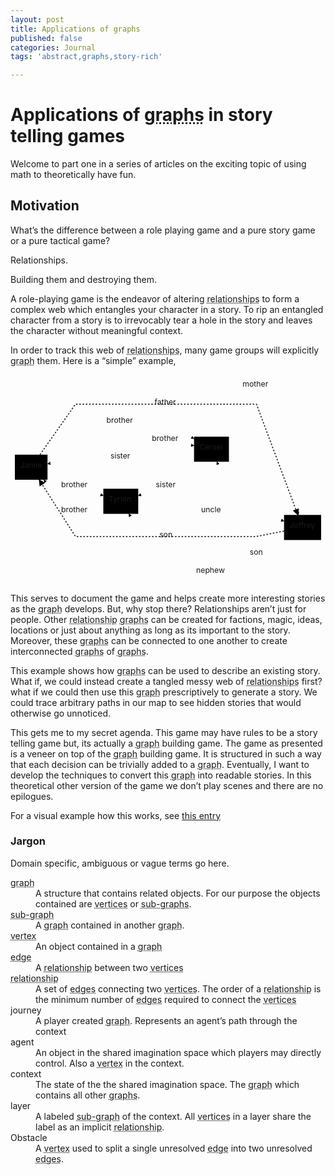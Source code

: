 ```yaml
---
layout: post
title: Applications of graphs
published: false
categories: Journal
tags: 'abstract,graphs,story-rich'

---
```


<h1 id="applications-of-graphs-in-story-telling-games">Applications of <abbr title="A structure that contains related objects. For our purpose the objects contained are vertices or sub-graphs.">graphs</abbr> in story telling games</h1>
<p>Welcome to part one in a series of articles on the exciting topic of using math to theoretically have fun.</p>
<h2 id="motivation">Motivation</h2>
<p>What’s the difference between a role playing game and a pure story game or a pure tactical game?</p>
<p>Relationships.</p>
<p>Building them and destroying them.</p>
<p>A role-playing game is the endeavor of altering <abbr title="An edge between two vertices">relationships</abbr> to form a complex web which entangles your character in a story. To rip an entangled character from a story is to irrevocably tear a hole in the story and leaves the character without meaningful context.</p>
<p>In order to track this web of <abbr title="An edge between two vertices">relationships</abbr>, many game groups will explicitly <abbr title="A structure that contains related objects. For our purpose the objects contained are vertices or sub-graphs.">graph</abbr> them. Here is a “simple” example,</p>
<div class="mermaid"><svg xmlns="http://www.w3.org/2000/svg" id="mermaid-svg-IHSU3I1wqrWRKgz4" width="100%" style="max-width: 577.484375px;" viewBox="0 0 577.484375 383.5"><g transform="translate(-12, -12)"><g class="output"><g class="clusters"></g><g class="edgePaths"><g class="edgePath" style="opacity: 1;"><path class="path" d="M79.84375,194.60000963483958L131.0078125,217L182.171875,233.61245772266065" marker-end="url(#arrowhead1590)" style="fill:none"></path><defs><marker id="arrowhead1590" viewBox="0 0 10 10" refX="9" refY="5" markerUnits="strokeWidth" markerWidth="8" markerHeight="6" orient="auto"><path d="M 0 0 L 10 5 L 0 10 z" class="arrowheadPath" style="stroke-width: 1; stroke-dasharray: 1, 0;"></path></marker></defs></g><g class="edgePath" style="opacity: 1;"><path class="path" d="M72.52765151515152,158.5L131.0078125,99L214.1640625,99L297.3203125,99L348.484375,129.45903410692475" marker-end="url(#arrowhead1591)" style="fill:none"></path><defs><marker id="arrowhead1591" viewBox="0 0 10 10" refX="9" refY="5" markerUnits="strokeWidth" markerWidth="8" markerHeight="6" orient="auto"><path d="M 0 0 L 10 5 L 0 10 z" class="arrowheadPath" style="stroke-width: 1; stroke-dasharray: 1, 0;"></path></marker></defs></g><g class="edgePath" style="opacity: 1;"><path class="path" d="M231.24079241071428,221L297.3203125,132L348.484375,142.15301136897492" marker-end="url(#arrowhead1592)" style="fill:none"></path><defs><marker id="arrowhead1592" viewBox="0 0 10 10" refX="9" refY="5" markerUnits="strokeWidth" markerWidth="8" markerHeight="6" orient="auto"><path d="M 0 0 L 10 5 L 0 10 z" class="arrowheadPath" style="stroke-width: 1; stroke-dasharray: 1, 0;"></path></marker></defs></g><g class="edgePath" style="opacity: 1;"><path class="path" d="M182.171875,251.3097519729425L131.0078125,263L72.80502300613497,204.5" marker-end="url(#arrowhead1593)" style="fill:none"></path><defs><marker id="arrowhead1593" viewBox="0 0 10 10" refX="9" refY="5" markerUnits="strokeWidth" markerWidth="8" markerHeight="6" orient="auto"><path d="M 0 0 L 10 5 L 0 10 z" class="arrowheadPath" style="stroke-width: 1; stroke-dasharray: 1, 0;"></path></marker></defs></g><g class="edgePath" style="opacity: 1;"><path class="path" d="M348.484375,154.84698863102508L297.3203125,165L214.1640625,165L131.0078125,165L79.84375,175.41126312746894" marker-end="url(#arrowhead1594)" style="fill:none"></path><defs><marker id="arrowhead1594" viewBox="0 0 10 10" refX="9" refY="5" markerUnits="strokeWidth" markerWidth="8" markerHeight="6" orient="auto"><path d="M 0 0 L 10 5 L 0 10 z" class="arrowheadPath" style="stroke-width: 1; stroke-dasharray: 1, 0;"></path></marker></defs></g><g class="edgePath" style="opacity: 1;"><path class="path" d="M352.5502965328467,171.5L297.3203125,217L246.15625,233.61245772266065" marker-end="url(#arrowhead1595)" style="fill:none"></path><defs><marker id="arrowhead1595" viewBox="0 0 10 10" refX="9" refY="5" markerUnits="strokeWidth" markerWidth="8" markerHeight="6" orient="auto"><path d="M 0 0 L 10 5 L 0 10 z" class="arrowheadPath" style="stroke-width: 1; stroke-dasharray: 1, 0;"></path></marker></defs></g><g class="edgePath" style="opacity: 1;"><path class="path" d="M396.89732142857144,125.5L462.96875,33L539.9791264478764,269" marker-end="url(#arrowhead1596)" style="fill:none"></path><defs><marker id="arrowhead1596" viewBox="0 0 10 10" refX="9" refY="5" markerUnits="strokeWidth" markerWidth="8" markerHeight="6" orient="auto"><path d="M 0 0 L 10 5 L 0 10 z" class="arrowheadPath" style="stroke-width: 1; stroke-dasharray: 1, 0;"></path></marker></defs></g><g class="edgePath" style="opacity: 1;"><path class="path" d="M66.06885822510823,158.5L131.0078125,66L214.1640625,66L297.3203125,66L380.46875,66L462.96875,66L538.8832273230089,269" marker-end="url(#arrowhead1597)" style="stroke: #333; fill:none;stroke-width:2px;stroke-dasharray:3;"></path><defs><marker id="arrowhead1597" viewBox="0 0 10 10" refX="9" refY="5" markerUnits="strokeWidth" markerWidth="8" markerHeight="6" orient="auto"><path d="M 0 0 L 10 5 L 0 10 z" class="arrowheadPath" style="stroke-width: 1; stroke-dasharray: 1, 0;"></path></marker></defs></g><g class="edgePath" style="opacity: 1;"><path class="path" d="M513.484375,298.63782584581253L462.96875,308.5L380.46875,308.5L297.3203125,308.5L214.1640625,308.5L131.0078125,308.5L64.60672982283465,204.5" marker-end="url(#arrowhead1598)" style="stroke: #333; fill:none;stroke-width:2px;stroke-dasharray:3;"></path><defs><marker id="arrowhead1598" viewBox="0 0 10 10" refX="9" refY="5" markerUnits="strokeWidth" markerWidth="8" markerHeight="6" orient="auto"><path d="M 0 0 L 10 5 L 0 10 z" class="arrowheadPath" style="stroke-width: 1; stroke-dasharray: 1, 0;"></path></marker></defs></g><g class="edgePath" style="opacity: 1;"><path class="path" d="M513.484375,311.9134775374376L462.96875,341.5L390.3003562176166,171.5" marker-end="url(#arrowhead1599)" style="fill:none"></path><defs><marker id="arrowhead1599" viewBox="0 0 10 10" refX="9" refY="5" markerUnits="strokeWidth" markerWidth="8" markerHeight="6" orient="auto"><path d="M 0 0 L 10 5 L 0 10 z" class="arrowheadPath" style="stroke-width: 1; stroke-dasharray: 1, 0;"></path></marker></defs></g><g class="edgePath" style="opacity: 1;"><path class="path" d="M523.9224431818182,315L462.96875,374.5L380.46875,374.5L297.3203125,374.5L228.8199533045977,267" marker-end="url(#arrowhead1600)" style="fill:none"></path><defs><marker id="arrowhead1600" viewBox="0 0 10 10" refX="9" refY="5" markerUnits="strokeWidth" markerWidth="8" markerHeight="6" orient="auto"><path d="M 0 0 L 10 5 L 0 10 z" class="arrowheadPath" style="stroke-width: 1; stroke-dasharray: 1, 0;"></path></marker></defs></g><g class="edgePath" style="opacity: 1;"><path class="path" d="M246.15625,251.3097519729425L297.3203125,263L380.46875,263L462.96875,263L513.484375,280.3335182103901" marker-end="url(#arrowhead1601)" style="fill:none"></path><defs><marker id="arrowhead1601" viewBox="0 0 10 10" refX="9" refY="5" markerUnits="strokeWidth" markerWidth="8" markerHeight="6" orient="auto"><path d="M 0 0 L 10 5 L 0 10 z" class="arrowheadPath" style="stroke-width: 1; stroke-dasharray: 1, 0;"></path></marker></defs></g></g><g class="edgeLabels"><g class="edgeLabel" transform="translate(131.0078125,217)" style="opacity: 1;"><g transform="translate(-26.1640625,-13)" class="label"><foreignObject width="52.328125" height="26"><div xmlns="http://www.w3.org/1999/xhtml" style="display: inline-block; white-space: nowrap;"><span class="edgeLabel">brother</span></div></foreignObject></g></g><g class="edgeLabel" transform="translate(214.1640625,99)" style="opacity: 1;"><g transform="translate(-26.1640625,-13)" class="label"><foreignObject width="52.328125" height="26"><div xmlns="http://www.w3.org/1999/xhtml" style="display: inline-block; white-space: nowrap;"><span class="edgeLabel">brother</span></div></foreignObject></g></g><g class="edgeLabel" transform="translate(297.3203125,132)" style="opacity: 1;"><g transform="translate(-26.1640625,-13)" class="label"><foreignObject width="52.328125" height="26"><div xmlns="http://www.w3.org/1999/xhtml" style="display: inline-block; white-space: nowrap;"><span class="edgeLabel">brother</span></div></foreignObject></g></g><g class="edgeLabel" transform="translate(131.0078125,263)" style="opacity: 1;"><g transform="translate(-26.1640625,-13)" class="label"><foreignObject width="52.328125" height="26"><div xmlns="http://www.w3.org/1999/xhtml" style="display: inline-block; white-space: nowrap;"><span class="edgeLabel">brother</span></div></foreignObject></g></g><g class="edgeLabel" transform="translate(214.1640625,165)" style="opacity: 1;"><g transform="translate(-18.8359375,-13)" class="label"><foreignObject width="37.671875" height="26"><div xmlns="http://www.w3.org/1999/xhtml" style="display: inline-block; white-space: nowrap;"><span class="edgeLabel">sister</span></div></foreignObject></g></g><g class="edgeLabel" transform="translate(297.3203125,217)" style="opacity: 1;"><g transform="translate(-18.8359375,-13)" class="label"><foreignObject width="37.671875" height="26"><div xmlns="http://www.w3.org/1999/xhtml" style="display: inline-block; white-space: nowrap;"><span class="edgeLabel">sister</span></div></foreignObject></g></g><g class="edgeLabel" transform="translate(462.96875,33)" style="opacity: 1;"><g transform="translate(-25.515625,-13)" class="label"><foreignObject width="51.03125" height="26"><div xmlns="http://www.w3.org/1999/xhtml" style="display: inline-block; white-space: nowrap;"><span class="edgeLabel">mother</span></div></foreignObject></g></g><g class="edgeLabel" transform="translate(297.3203125,66)" style="opacity: 1;"><g transform="translate(-21.2265625,-13)" class="label"><foreignObject width="42.453125" height="26"><div xmlns="http://www.w3.org/1999/xhtml" style="display: inline-block; white-space: nowrap;"><span class="edgeLabel">father</span></div></foreignObject></g></g><g class="edgeLabel" transform="translate(297.3203125,308.5)" style="opacity: 1;"><g transform="translate(-12.46875,-13)" class="label"><foreignObject width="24.9375" height="26"><div xmlns="http://www.w3.org/1999/xhtml" style="display: inline-block; white-space: nowrap;"><span class="edgeLabel">son</span></div></foreignObject></g></g><g class="edgeLabel" transform="translate(462.96875,341.5)" style="opacity: 1;"><g transform="translate(-12.46875,-13)" class="label"><foreignObject width="24.9375" height="26"><div xmlns="http://www.w3.org/1999/xhtml" style="display: inline-block; white-space: nowrap;"><span class="edgeLabel">son</span></div></foreignObject></g></g><g class="edgeLabel" transform="translate(380.46875,374.5)" style="opacity: 1;"><g transform="translate(-28.109375,-13)" class="label"><foreignObject width="56.21875" height="26"><div xmlns="http://www.w3.org/1999/xhtml" style="display: inline-block; white-space: nowrap;"><span class="edgeLabel">nephew</span></div></foreignObject></g></g><g class="edgeLabel" transform="translate(380.46875,263)" style="opacity: 1;"><g transform="translate(-18.859375,-13)" class="label"><foreignObject width="37.71875" height="26"><div xmlns="http://www.w3.org/1999/xhtml" style="display: inline-block; white-space: nowrap;"><span class="edgeLabel">uncle</span></div></foreignObject></g></g></g><g class="nodes"><g class="node" id="Jamie" transform="translate(49.921875,181.5)" style="opacity: 1;"><rect rx="0" ry="0" x="-29.921875" y="-23" width="59.84375" height="46"></rect><g class="label" transform="translate(0,0)"><g transform="translate(-19.921875,-13)"><foreignObject width="39.84375" height="26"><div xmlns="http://www.w3.org/1999/xhtml" style="display: inline-block; white-space: nowrap;">Jamie</div></foreignObject></g></g></g><g class="node" id="Tyrion" transform="translate(214.1640625,244)" style="opacity: 1;"><rect rx="0" ry="0" x="-31.9921875" y="-23" width="63.984375" height="46"></rect><g class="label" transform="translate(0,0)"><g transform="translate(-21.9921875,-13)"><foreignObject width="43.984375" height="26"><div xmlns="http://www.w3.org/1999/xhtml" style="display: inline-block; white-space: nowrap;">Tyrion</div></foreignObject></g></g></g><g class="node" id="Cersei" transform="translate(380.46875,148.5)" style="opacity: 1;"><rect rx="0" ry="0" x="-31.984375" y="-23" width="63.96875" height="46"></rect><g class="label" transform="translate(0,0)"><g transform="translate(-21.984375,-13)"><foreignObject width="43.96875" height="26"><div xmlns="http://www.w3.org/1999/xhtml" style="display: inline-block; white-space: nowrap;">Cersei</div></foreignObject></g></g></g><g class="node" id="Joffrey" transform="translate(547.484375,292)" style="opacity: 1;"><rect rx="0" ry="0" x="-34" y="-23" width="68" height="46"></rect><g class="label" transform="translate(0,0)"><g transform="translate(-24,-13)"><foreignObject width="48" height="26"><div xmlns="http://www.w3.org/1999/xhtml" style="display: inline-block; white-space: nowrap;">Joffrey</div></foreignObject></g></g></g></g></g></g></svg></div>
<p>This serves to document the game and helps create more interesting stories as the <abbr title="A structure that contains related objects. For our purpose the objects contained are vertices or sub-graphs.">graph</abbr> develops. But, why stop there? Relationships aren’t just for people. Other <abbr title="An edge between two vertices">relationship</abbr> <abbr title="A structure that contains related objects. For our purpose the objects contained are vertices or sub-graphs.">graphs</abbr> can be created for factions, magic, ideas, locations or just about anything as long as its important to the story.  Moreover, these <abbr title="A structure that contains related objects. For our purpose the objects contained are vertices or sub-graphs.">graphs</abbr> can be connected to one another to create interconnected <abbr title="A structure that contains related objects. For our purpose the objects contained are vertices or sub-graphs.">graphs</abbr> of <abbr title="A structure that contains related objects. For our purpose the objects contained are vertices or sub-graphs.">graphs</abbr>.</p>
<p>This example shows how <abbr title="A structure that contains related objects. For our purpose the objects contained are vertices or sub-graphs.">graphs</abbr> can be used to describe an existing story. What if, we could instead create a tangled messy web of <abbr title="An edge between two vertices">relationships</abbr> first? what if we could then use this <abbr title="A structure that contains related objects. For our purpose the objects contained are vertices or sub-graphs.">graph</abbr> prescriptively to generate a story. We could trace arbitrary paths in our map to see hidden stories that would otherwise go unnoticed.</p>
<p>This gets me to my secret agenda. This game may have rules to be a story telling game but, its actually a <abbr title="A structure that contains related objects. For our purpose the objects contained are vertices or sub-graphs.">graph</abbr> building game. The game as presented is a veneer on top of the <abbr title="A structure that contains related objects. For our purpose the objects contained are vertices or sub-graphs.">graph</abbr> building game. It is structured in such a way that each decision can be trivially added to a <abbr title="A structure that contains related objects. For our purpose the objects contained are vertices or sub-graphs.">graph</abbr>. Eventually, I want to develop the techniques to convert this <abbr title="A structure that contains related objects. For our purpose the objects contained are vertices or sub-graphs.">graph</abbr> into readable stories. In this theoretical other version of the game we don’t play scenes and there are no epilogues.</p>
<p>For a visual example how this works, see <a href="#how-to-create-a-complicated-messy-relationship-graph-in-one-easy-step-repeated"> this entry</a></p>
<h3 id="jargon">Jargon</h3>
<p>Domain specific, ambiguous or vague terms go here.</p>
<dl>
<dt><abbr title="A structure that contains related objects. For our purpose the objects contained are vertices or sub-graphs.">graph</abbr></dt>
<dd>A structure that contains related objects. For our purpose the objects contained are <abbr title="(plural)  : An object contained in a graph">vertices</abbr> or <abbr title="A graph contained in another graph.">sub-graphs</abbr>.</dd>
<dt><abbr title="A graph contained in another graph.">sub-graph</abbr></dt>
<dd>A <abbr title="A structure that contains related objects. For our purpose the objects contained are vertices or sub-graphs.">graph</abbr> contained in another <abbr title="A structure that contains related objects. For our purpose the objects contained are vertices or sub-graphs.">graph</abbr>.</dd>
<dt><abbr title=": An object contained in a graph">vertex</abbr></dt>
<dd>An object contained in a <abbr title="A structure that contains related objects. For our purpose the objects contained are vertices or sub-graphs.">graph</abbr></dd>
<dt><abbr title="A relationship between two vertices">edge</abbr></dt>
<dd>A <abbr title="An edge between two vertices">relationship</abbr> between two <abbr title="(plural)  : An object contained in a graph">vertices</abbr></dd>
<dt><abbr title="An edge between two vertices">relationship</abbr></dt>
<dd>A set of <abbr title="A relationship between two vertices">edges</abbr> connecting two <abbr title="(plural)  : An object contained in a graph">vertices</abbr>. The order of a <abbr title="An edge between two vertices">relationship</abbr> is the minimum number of <abbr title="A relationship between two vertices">edges</abbr> required to connect the <abbr title="(plural)  : An object contained in a graph">vertices</abbr></dd>
<dt>journey</dt>
<dd>A player created <abbr title="A structure that contains related objects. For our purpose the objects contained are vertices or sub-graphs.">graph</abbr>. Represents an agent’s path through the context</dd>
<dt>agent</dt>
<dd>An object in the shared imagination space which players may directly control. Also a <abbr title=": An object contained in a graph">vertex</abbr> in the context.</dd>
<dt>context</dt>
<dd>The state of the the shared imagination space. The <abbr title="A structure that contains related objects. For our purpose the objects contained are vertices or sub-graphs.">graph</abbr> which contains all other <abbr title="A structure that contains related objects. For our purpose the objects contained are vertices or sub-graphs.">graphs</abbr>.</dd>
<dt>layer</dt>
<dd>A labeled <abbr title="A graph contained in another graph.">sub-graph</abbr> of the context. All <abbr title="(plural)  : An object contained in a graph">vertices</abbr> in a layer share the label as an implicit <abbr title="An edge between two vertices">relationship</abbr>.</dd>
<dt>Obstacle</dt>
<dd>A <abbr title=": An object contained in a graph">vertex</abbr> used to split a single unresolved <abbr title="A relationship between two vertices">edge</abbr> into two unresolved <abbr title="A relationship between two vertices">edges</abbr>.</dd>
</dl>

